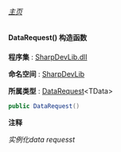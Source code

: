 ###### [主页](./Index.md "主页")

#### DataRequest() 构造函数

**程序集** : [SharpDevLib.dll](./SharpDevLib.assembly.md "SharpDevLib.dll")

**命名空间** : [SharpDevLib](./SharpDevLib.namespace.md "SharpDevLib")

**所属类型** : [DataRequest](./SharpDevLib.DataRequest.1.md "DataRequest")\<TData\>

``` csharp
public DataRequest()
```
**注释**

*实例化data requesst*


